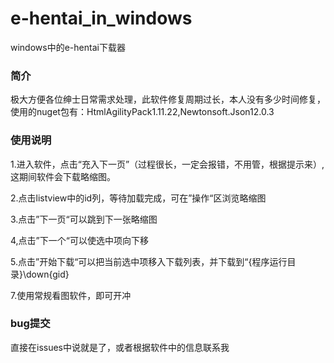 # e-hentai_in_windows

windows中的e-hentai下载器

### 简介

极大方便各位绅士日常需求处理，此软件修复周期过长，本人没有多少时间修复，使用的nuget包有：HtmlAgilityPack1.11.22,Newtonsoft.Json12.0.3

### 使用说明

1.进入软件，点击“充入下一页”（过程很长，一定会报错，不用管，根据提示来）,这期间软件会下载略缩图。

2.点击listview中的id列，等待加载完成，可在”操作“区浏览略缩图

3.点击”下一页“可以跳到下一张略缩图

4,点击”下一个“可以使选中项向下移

5.点击”开始下载“可以把当前选中项移入下载列表，并下载到“{程序运行目录}\down\{gid}

7.使用常规看图软件，即可开冲

### bug提交

直接在issues中说就是了，或者根据软件中的信息联系我
